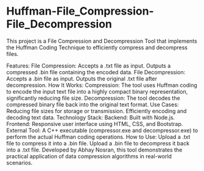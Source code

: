 # Huffman-File_Compression-File_Decompression
This project is a File Compression and Decompression Tool that implements the Huffman Coding Technique to efficiently compress and decompress files.

Features:
  File Compression:
    Accepts a .txt file as input.
    Outputs a compressed .bin file containing the encoded data.
  File Decompression:
    Accepts a .bin file as input.
    Outputs the original .txt file after decompression.
How It Works:
  Compression: The tool uses Huffman coding to encode the input text file into a highly compact binary representation, significantly reducing file size.
  Decompression: The tool decodes the compressed binary file back into the original text format.
Use Cases:
  Reducing file sizes for storage or transmission.
  Efficiently encoding and decoding text data.
Technology Stack:
Backend: Built with Node.js.
  Frontend: Responsive user interface using HTML, CSS, and Bootstrap.
  External Tool: A C++ executable (compressor.exe and decompressor.exe) to perform the actual Huffman coding operations.
How to Use:
  Upload a .txt file to compress it into a .bin file.
  Upload a .bin file to decompress it back into a .txt file.
Developed by Abhay Nosran, this tool demonstrates the practical application of data compression algorithms in real-world scenarios.
